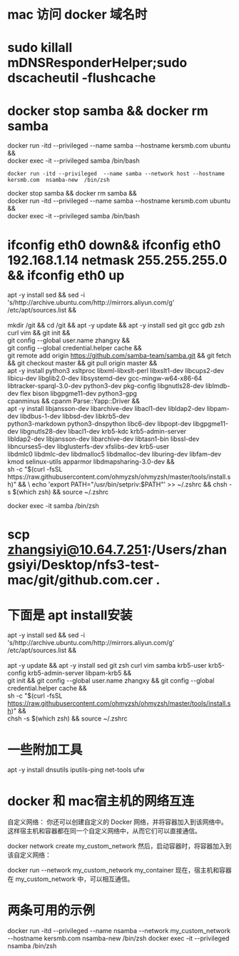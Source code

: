 # mac 访问 docker 域名时
# sudo killall mDNSResponderHelper;sudo dscacheutil -flushcache

# docker stop samba && docker rm samba
docker run -itd --privileged  --name samba --hostname kersmb.com  ubuntu && \
    docker exec -it  --privileged samba /bin/bash
    
    docker run -itd --privileged  --name samba --network host --hostname kersmb.com  nsamba-new  /bin/zsh

docker stop samba && docker rm samba && \
    docker run -itd  --privileged --name samba --hostname kersmb.com  ubuntu && \
    docker exec -it --privileged  samba /bin/bash
# ifconfig eth0 down&& ifconfig eth0 192.168.1.14 netmask 255.255.255.0 && ifconfig eth0 up

apt -y install sed && sed -i 's/http:\/\/archive.ubuntu.com/http:\/\/mirrors.aliyun.com/g' /etc/apt/sources.list && \
\
mkdir /git && cd /git && apt -y update && apt -y install sed  git gcc gdb zsh curl vim  && git init && \
          git config --global user.name zhangxy &&\
          git config --global credential.helper cache  && \
git remote add  origin https://github.com/samba-team/samba.git && git fetch && git checkout master && git pull origin master &&\
        apt -y install python3 xsltproc  libxml-libxslt-perl libxslt1-dev  libcups2-dev  libicu-dev  libglib2.0-dev libsystemd-dev gcc-mingw-w64-x86-64 \
        libtracker-sparql-3.0-dev  python3-dev  pkg-config  libgnutls28-dev  liblmdb-dev  flex  bison  libgpgme11-dev python3-gpg \
        cpanminus && cpanm Parse::Yapp::Driver && \
        apt -y install   libjansson-dev  libarchive-dev  libacl1-dev  libldap2-dev  libpam-dev libdbus-1-dev libbsd-dev libkrb5-dev \
        python3-markdown python3-dnspython libc6-dev libpopt-dev libgpgme11-dev libgnutls28-dev libacl1-dev krb5-kdc krb5-admin-server \
        libldap2-dev libjansson-dev libarchive-dev libtasn1-bin libssl-dev libncurses5-dev libglusterfs-dev  xfslibs-dev krb5-user \
        libdmlc0   libdmlc-dev   libdmalloc5  libdmalloc-dev liburing-dev libfam-dev kmod selinux-utils apparmor  libdmapsharing-3.0-dev  && \
sh -c "$(curl -fsSL https://raw.githubusercontent.com/ohmyzsh/ohmyzsh/master/tools/install.sh)" && \
   echo 'export PATH="/usr/bin/setpriv:$PATH"' >> ~/.zshrc && chsh -s $(which zsh)  && source ~/.zshrc 


docker exec -it samba /bin/zsh

# scp zhangsiyi@10.64.7.251:/Users/zhangsiyi/Desktop/nfs3-test-mac/git/github.com.cer .



# 下面是 apt install安装

apt -y install sed && sed -i 's/http:\/\/archive.ubuntu.com/http:\/\/mirrors.aliyun.com/g' /etc/apt/sources.list && \
\
apt -y update && apt -y install sed git  zsh curl vim samba krb5-user krb5-config krb5-admin-server libpam-krb5  &&  \
    git init && git config --global user.name zhangxy && git config --global credential.helper cache &&\
sh -c "$(curl -fsSL https://raw.githubusercontent.com/ohmyzsh/ohmyzsh/master/tools/install.sh)" && \
   chsh -s $(which zsh)  && source ~/.zshrc
   
# 一些附加工具
apt -y install dnsutils iputils-ping net-tools ufw


# docker 和 mac宿主机的网络互连
自定义网络：
你还可以创建自定义的 Docker 网络，并将容器加入到该网络中。这样宿主机和容器都在同一个自定义网络中，从而它们可以直接通信。

docker network create my_custom_network
然后，启动容器时，将容器加入到该自定义网络：

docker run --network my_custom_network my_container
现在，宿主机和容器在 my_custom_network 中，可以相互通信。

# 两条可用的示例
docker run -itd --privileged  --name nsamba --network my_custom_network --hostname kersmb.com  nsamba-new  /bin/zsh
docker exec -it --privileged  nsamba /bin/zsh
